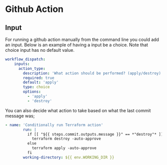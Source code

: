 # Github Action

## Input

For running a github action manually from the command line you could add an input. 
Below is an example of having a input be a choice. Note that choice input has no default value.

```yml
workflow_dispatch:
    inputs: 
      action_type:
        description: 'What action should be performed? (apply/destroy)'
        required: true
        default: 'apply'
        type: choice
        options:
          - 'apply'
          - 'destroy'
```

You can also decide what action to take based on what the last commit message was;

```yml
- name: 'Conditionally run Terraform action'
        run: |
          if [[ "${{ steps.commit.outputs.message }}" == *"destroy"* ]]; then
            terraform destroy -auto-approve
          else
            terraform apply -auto-approve
          fi
        working-directory: ${{ env.WORKING_DIR }} 
```